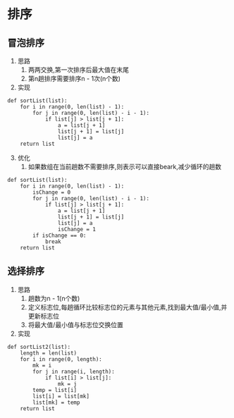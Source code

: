 # 排序
## 冒泡排序
1. 思路
    1. 两两交换,第一次排序后最大值在末尾
    2. 第n趟排序需要排序n - 1次(n个数)
2. 实现
```
def sortList(list):
    for i in range(0, len(list) - 1):
        for j in range(0, len(list) - i - 1):
            if list[j] > list[j + 1]:
                a = list[j + 1]
                list[j + 1] = list[j]
                list[j] = a
    return list
```
3. 优化
    1. 如果数组在当前趟数不需要排序,则表示可以直接beark,减少循环的趟数
```
def sortList(list):
    for i in range(0, len(list) - 1):
        isChange = 0
        for j in range(0, len(list) - i - 1):
            if list[j] > list[j + 1]:
                a = list[j + 1]
                list[j + 1] = list[j]
                list[j] = a
                isChange = 1
        if isChange == 0:
            break
    return list
```

## 选择排序
1. 思路
    1. 趟数为n - 1(n个数)
    2. 定义标志位,每趟循环比较标志位的元素与其他元素,找到最大值/最小值,并更新标志位
    3. 将最大值/最小值与标志位交换位置
2. 实现
```
def sortList2(list):
    length = len(list)
    for i in range(0, length):
        mk = i
        for j in range(i, length):
            if list[i] > list[j]:
                mk = j
        temp = list[i]
        list[i] = list[mk]
        list[mk] = temp
    return list
```